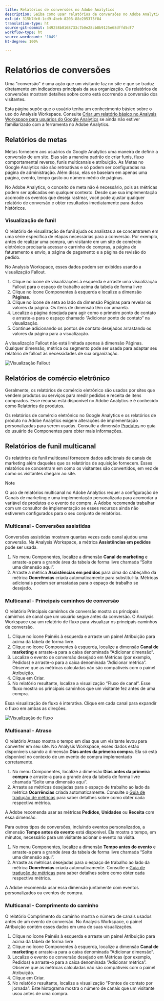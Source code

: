 ```yaml
---
title: Relatórios de conversões no Adobe Analytics
description: Saiba como usar relatórios de conversões no Adobe Analytics.
exl-id: 315b7dc0-1cd9-4beb-8203-88e205375f84
translation-type: ht
source-git-commit: 549258b0168733c7b0e28cb8b9125e68dffd5df7
workflow-type: ht
source-wordcount: '1049'
ht-degree: 100%

---
```


# Relatórios de conversões

Uma &quot;conversão&quot; é uma ação que um visitante faz no site e que se traduz diretamente em indicadores principais da sua organização. Os relatórios de conversões mostram detalhes sobre como está ocorrendo a conversão dos visitantes.

Esta página supõe que o usuário tenha um conhecimento básico sobre o uso do Analysis Workspace. Consulte [Criar um relatório básico no Analysis Workspace para usuários do Google Analytics](create-report.md) se ainda não estiver familiarizado com a ferramenta no Adobe Analytics.

## Relatórios de metas

Metas fornecem aos usuários do Google Analytics uma maneira de definir a conversão de um site. Elas são a maneira padrão de criar funis, fluxo comportamental reverso, funis multicanais e atribuição. As Metas no Google Analytics não são retroativas e só podem ser configuradas na página de administração. Além disso, elas se baseiam em apenas uma página, evento, tempo gasto ou número médio de páginas.

No Adobe Analytics, o conceito de meta não é necessário, pois as métricas podem ser aplicadas em qualquer contexto. Desde que sua implementação acomode os eventos que deseja rastrear, você pode ajustar qualquer relatório de conversão e obter resultados imediatamente para dados históricos.

### Visualização de funil

O relatório de visualização de funil ajuda os analistas a se concentrarem em uma série específica de etapas necessárias para a conversão. Por exemplo, antes de realizar uma compra, um visitante em um site de comércio eletrônico precisaria acessar o carrinho de compras, a página de faturamento e envio, a página de pagamento e a página de revisão do pedido.

No Analysis Workspace, esses dados podem ser exibidos usando a visualização Fallout.

1. Clique no ícone de visualizações à esquerda e arraste uma visualização Fallout para o espaço de trabalho acima da tabela de forma livre
2. Clique no ícone Componentes à esquerda e localize a dimensão **Páginas**.
3. Clique no ícone de seta ao lado da dimensão Páginas para revelar os valores da página. Os itens de dimensão têm cor amarela.
4. Localize a página desejada para agir como o primeiro ponto de contato e arraste-a para o espaço chamado “Adicionar ponto de contato” na visualização.
5. Continue adicionando os pontos de contato desejados arrastando os valores da página para a visualização.

A visualização Fallout não está limitada apenas à dimensão Páginas. Qualquer dimensão, métrica ou segmento pode ser usada para adaptar seu relatório de fallout às necessidades de sua organização.

![Visualização Fallout](/help/technotes/ga-to-aa/assets/fallout.png)

## Relatórios de comércio eletrônico

Geralmente, os relatórios de comércio eletrônico são usados por sites que vendem produtos ou serviços para medir pedidos e receita de itens comprados. Esse recurso está disponível no Adobe Analytics e é conhecido como Relatórios de produtos.

Os relatórios de comércio eletrônico no Google Analytics e os relatórios de produto no Adobe Analytics exigem alterações de implementação personalizadas para serem usadas. Consulte a dimensão [Produtos](/help/components/dimensions/product.md) no guia do usuário de Componentes para obter mais informações.

## Relatórios de funil multicanal

Os relatórios de funil multicanal fornecem dados adicionais de canais de marketing além daqueles que os relatórios de aquisição fornecem. Esses relatórios se concentram em como os visitantes são convertidos, em vez de como os visitantes chegam ao site.

>[!NOTE]
>
> O uso de relatórios multicanal no Adobe Analytics requer a configuração de Canais de marketing e uma implementação personalizada para acomodar a variável de produtos e o evento de compra. A Adobe recomenda trabalhar com um consultor de implementação se esses recursos ainda não estiverem configurados para o seu conjunto de relatórios.

### Multicanal - Conversões assistidas

Conversões assistidas mostram quantas vezes cada canal ajudou uma conversão. Na Analysis Workspace, a métrica **Assistências em pedidos** pode ser usada.

1. No menu Componentes, localize a dimensão **Canal de marketing** e arraste-a para a grande área da tabela de forma livre chamada “Solte uma dimensão aqui”.
2. Arraste a métrica **Assistências em pedidos** para cima do cabeçalho da métrica **Ocorrências** criada automaticamente para substituí-la. Métricas adicionais podem ser arrastadas para o espaço de trabalho se desejado.

### Multicanal - Principais caminhos de conversão

O relatório Principais caminhos de conversão mostra os principais caminhos de canal que um usuário segue antes da conversão. O Analysis Workspace usa um relatório de fluxo para visualizar os principais caminhos de conversão.

1. Clique no ícone Painéis à esquerda e arraste um painel Atribuição para acima da tabela de forma livre.
2. Clique no ícone Componentes à esquerda, localize a dimensão **Canal de marketing** e arraste-a para a caixa denominada “Adicionar dimensão”.
3. Localize o evento de conversão desejado em Métricas (por exemplo, Pedidos) e arraste-o para a caixa denominada “Adicionar métrica”. Observe que as métricas calculadas não são compatíveis com o painel Atribuição.
4. Clique em Criar.
5. No relatório resultante, localize a visualização “Fluxo de canal”. Esse fluxo mostra os principais caminhos que um visitante fez antes de uma compra.

Essa visualização de fluxo é interativa. Clique em cada canal para expandir o fluxo em ambas as direções.

![Visualização de fluxo](/help/technotes/ga-to-aa/assets/flow.png)

### Multicanal - Atraso

O relatório Atraso mostra o tempo em dias que um visitante levou para converter em seu site. No Analysis Workspace, esses dados estão disponíveis usando a dimensão **Dias antes da primeira compra**. Ela só está disponível no contexto de um evento de compra implementado corretamente.

1. No menu Componentes, localize a dimensão **Dias antes da primeira compra** e arraste-a para a grande área da tabela de forma livre chamada “Solte uma dimensão aqui”.
2. Arraste as métricas desejadas para o espaço de trabalho ao lado da métrica **Ocorrências** criada automaticamente. Consulte o [Guia de tradução de métricas](common-metrics.md) para saber detalhes sobre como obter cada respectiva métrica.

A Adobe recomenda usar as métricas **Pedidos**, **Unidades** ou **Receita** com essa dimensão.

Para outros tipos de conversões, incluindo eventos personalizados, a dimensão **Tempo antes do evento** está disponível. Ela mostra o tempo, em minutos, necessário para um visitante acionar o evento na visita.

1. No menu Componentes, localize a dimensão **Tempo antes do evento** e arraste-a para a grande área da tabela de forma livre chamada “Solte uma dimensão aqui”.
2. Arraste as métricas desejadas para o espaço de trabalho ao lado da métrica **Ocorrências** criada automaticamente. Consulte o [Guia de tradução de métricas](common-metrics.md) para saber detalhes sobre como obter cada respectiva métrica.

A Adobe recomenda usar essa dimensão juntamente com eventos personalizados ou eventos de compra.

### Multicanal - Comprimento do caminho

O relatório Comprimento do caminho mostra o número de canais usados antes de um evento de conversão. No Analysis Workspace, o painel Atribuição contém esses dados em uma de suas visualizações.

1. Clique no ícone Painéis à esquerda e arraste um painel Atribuição para acima da tabela de forma livre
2. Clique no ícone Componentes à esquerda, localize a dimensão **Canal de marketing** e arraste-a para a caixa denominada “Adicionar dimensão”.
3. Localize o evento de conversão desejado em Métricas (por exemplo, Pedidos) e arraste-o para a caixa denominada “Adicionar métrica”. Observe que as métricas calculadas não são compatíveis com o painel Atribuição.
4. Clique em Criar.
5. No relatório resultante, localize a visualização &quot;Pontos de contato por jornada&quot;. Este histograma mostra o número de canais que um visitante usou antes de uma compra.
